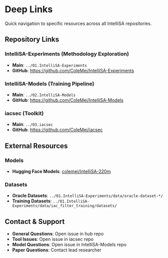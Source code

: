 # Deep Links

Quick navigation to specific resources across all IntelliSA repositories.

## Repository Links

### IntelliSA-Experiments (Methodology Exploration)

- **Main**: `../01.IntelliSA-Experiments`
- **GitHub**: https://github.com/ColeMei/IntelliSA-Experiments

### IntelliSA-Models (Training Pipeline)

- **Main**: `../02.IntelliSA-Models`
- **GitHub**: https://github.com/ColeMei/IntelliSA-Models

### iacsec (Toolkit)

- **Main**: `../03.iacsec`
- **GitHub**: https://github.com/ColeMei/iacsec

## External Resources

### Models

- **Hugging Face Models**: [colemei/IntelliSA-220m](https://huggingface.co/colemei/IntelliSA-220m)

### Datasets

- **Oracle Datasets**: `../01.IntelliSA-Experiments/data/oracle-dataset-*/`
- **Training Datasets**: `../01.IntelliSA-Experiments/data/iac_filter_training/datasets/`

## Contact & Support

- **General Questions**: Open issue in hub repo
- **Tool Issues**: Open issue in iacsec repo
- **Model Questions**: Open issue in IntelliSA-Models repo
- **Paper Questions**: Contact lead researcher
